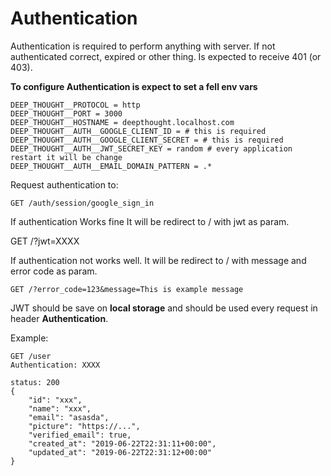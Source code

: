 # Authentication

Authentication is required to perform anything with server. If not authenticated correct, expired or other thing. Is expected to receive 401 (or 403).

**To configure Authentication is expect to set a fell env vars**

    DEEP_THOUGHT__PROTOCOL = http
    DEEP_THOUGHT__PORT = 3000
    DEEP_THOUGHT__HOSTNAME = deepthought.localhost.com
    DEEP_THOUGHT__AUTH__GOOGLE_CLIENT_ID = # this is required
    DEEP_THOUGHT__AUTH__GOOGLE_CLIENT_SECRET = # this is required
    DEEP_THOUGHT__AUTH__JWT_SECRET_KEY = random # every application restart it will be change
    DEEP_THOUGHT__AUTH__EMAIL_DOMAIN_PATTERN = .*

Request authentication to:

    GET /auth/session/google_sign_in

If authentication Works fine It will be redirect to / with jwt as param.

   GET /?jwt=XXXX

If authentication not works well. It will be redirect to / with message and error code as param.

    GET /?error_code=123&message=This is example message

JWT should be save on **local storage** and should be used every request in header **Authentication**.

Example:

    GET /user
    Authentication: XXXX

    status: 200
    {
        "id": "xxx",
        "name": "xxx",
        "email": "asasda",
        "picture": "https://...",
        "verified_email": true,
        "created_at": "2019-06-22T22:31:11+00:00",
        "updated_at": "2019-06-22T22:31:12+00:00"
    }
